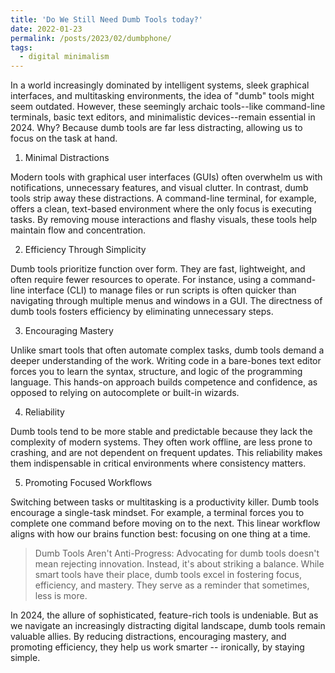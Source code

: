 ```yaml
---
title: 'Do We Still Need Dumb Tools today?'
date: 2022-01-23 
permalink: /posts/2023/02/dumbphone/
tags:
  - digital minimalism
---
```


In a world increasingly dominated by intelligent systems, sleek graphical interfaces, and multitasking environments, the idea of "dumb" tools might seem outdated. However, these seemingly archaic tools--like command-line terminals, basic text editors, and minimalistic devices--remain essential in 2024. Why? Because dumb tools are far less distracting, allowing us to focus on the task at hand.

1. Minimal Distractions

Modern tools with graphical user interfaces (GUIs) often overwhelm us with notifications, unnecessary features, and visual clutter. In contrast, dumb tools strip away these distractions. A command-line terminal, for example, offers a clean, text-based environment where the only focus is executing tasks. By removing mouse interactions and flashy visuals, these tools help maintain flow and concentration.

2. Efficiency Through Simplicity

Dumb tools prioritize function over form. They are fast, lightweight, and often require fewer resources to operate. For instance, using a command-line interface (CLI) to manage files or run scripts is often quicker than navigating through multiple menus and windows in a GUI. The directness of dumb tools fosters efficiency by eliminating unnecessary steps.

3. Encouraging Mastery

Unlike smart tools that often automate complex tasks, dumb tools demand a deeper understanding of the work. Writing code in a bare-bones text editor forces you to learn the syntax, structure, and logic of the programming language. This hands-on approach builds competence and confidence, as opposed to relying on autocomplete or built-in wizards.

4. Reliability

Dumb tools tend to be more stable and predictable because they lack the complexity of modern systems. They often work offline, are less prone to crashing, and are not dependent on frequent updates. This reliability makes them indispensable in critical environments where consistency matters.

5. Promoting Focused Workflows

Switching between tasks or multitasking is a productivity killer. Dumb tools encourage a single-task mindset. For example, a terminal forces you to complete one command before moving on to the next. This linear workflow aligns with how our brains function best: focusing on one thing at a time.

> Dumb Tools Aren't Anti-Progress: Advocating for dumb tools doesn't mean rejecting innovation. Instead, it's about striking a balance. While smart tools have their place, dumb tools excel in fostering focus, efficiency, and mastery. They serve as a reminder that sometimes, less is more.

In 2024, the allure of sophisticated, feature-rich tools is undeniable. But as we navigate an increasingly distracting digital landscape, dumb tools remain valuable allies. By reducing distractions, encouraging mastery, and promoting efficiency, they help us work smarter -- ironically, by staying simple.


